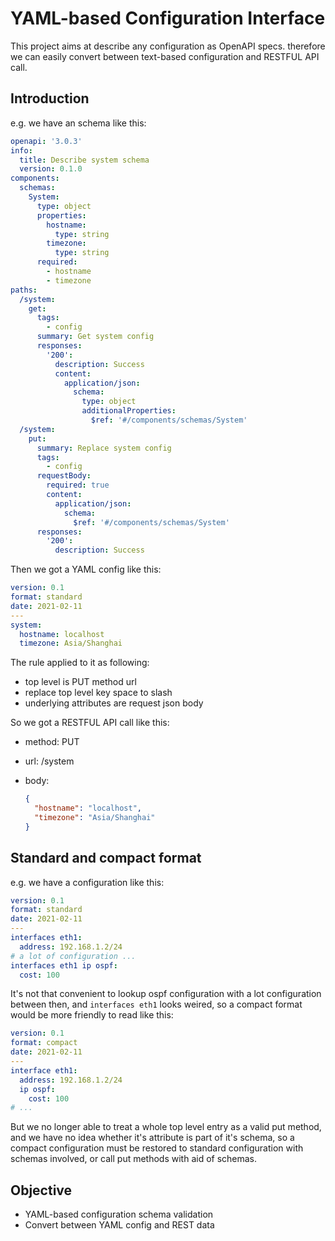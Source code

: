 YAML-based Configuration Interface
==================================

This project aims at describe any configuration as OpenAPI specs.
therefore we can easily convert between text-based configuration and RESTFUL API call.

Introduction
------------

e.g. we have an schema like this:

```yaml
openapi: '3.0.3'
info:
  title: Describe system schema
  version: 0.1.0
components:
  schemas:
    System:
      type: object
      properties:
        hostname:
          type: string
        timezone:
          type: string
      required:
        - hostname
        - timezone
paths:
  /system:
    get:
      tags:
        - config
      summary: Get system config
      responses:
        '200':
          description: Success
          content:
            application/json:
              schema:
                type: object
                additionalProperties:
                  $ref: '#/components/schemas/System'
  /system:
    put:
      summary: Replace system config
      tags:
        - config
      requestBody:
        required: true
        content:
          application/json:
            schema:
              $ref: '#/components/schemas/System'
      responses:
        '200':
          description: Success
```

Then we got a YAML config like this:

```yaml
version: 0.1
format: standard
date: 2021-02-11
---
system:
  hostname: localhost
  timezone: Asia/Shanghai
```

The rule applied to it as following:
* top level is PUT method url
* replace top level key space to slash
* underlying attributes are request json body

So we got a RESTFUL API call like this:

* method: PUT
* url: /system
* body:

  ```json
  {
    "hostname": "localhost",
    "timezone": "Asia/Shanghai"
  }
  ```
  
Standard and compact format
---------------------------

e.g. we have a configuration like this:

```yaml
version: 0.1
format: standard
date: 2021-02-11
---
interfaces eth1:
  address: 192.168.1.2/24
# a lot of configuration ...
interfaces eth1 ip ospf:
  cost: 100
```

It's not that convenient to lookup ospf configuration
with a lot configuration between then, and `interfaces eth1` looks weired, 
so a compact format would be more friendly to read like this:

```yaml
version: 0.1
format: compact
date: 2021-02-11
---
interface eth1:
  address: 192.168.1.2/24
  ip ospf:
    cost: 100
# ...
```

But we no longer able to treat a whole top level entry as a valid
put method, and we have no idea whether it's attribute is part of 
it's schema, so a compact configuration must be restored to standard 
configuration with schemas involved, or call put methods with aid of 
schemas.
  
Objective
---------

* YAML-based configuration schema validation
* Convert between YAML config and REST data
